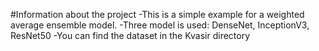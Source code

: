 #Information about the project
-This is a simple example for a weighted average ensemble model. 
-Three model is used: DenseNet, InceptionV3, ResNet50
-You can find the dataset in the Kvasir directory
